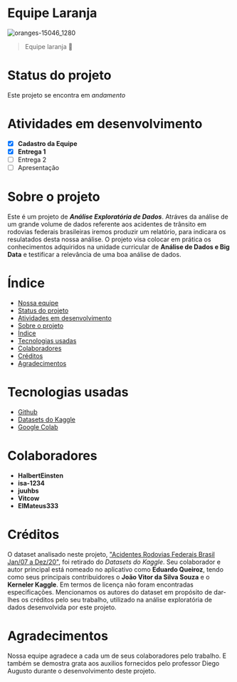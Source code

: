 # Equipe Laranja
![oranges-15046_1280](https://github.com/isa-1234/Equipe-laranja/assets/148003540/1d250ce9-5757-43fb-8a78-4efe496d740e)

> Equipe laranja 🍊
 
# Status do projeto
Este projeto se encontra em _andamento_

# Atividades em desenvolvimento
- [X]  **Cadastro da Equipe**
- [X]  **Entrega 1**
- [ ]  Entrega 2
- [ ]  Apresentação

# Sobre o projeto
Este é um projeto de ***Análise Exploratória de Dados***. Atráves da análise de um grande volume de dados referente aos acidentes de trânsito em rodovias federais brasileiras iremos produzir um relatório, para indicara os resulatados desta nossa análise. O projeto visa colocar em prática os conhecimentos adquiridos na unidade curricular de **Análise de Dados e Big Data** e testificar a relevância de uma boa análise de dados.

# Índice
* [Nossa equipe](#equipe-laranja)
* [Status do projeto](#status-do-projeto)
* [Atividades em desenvolvimento](#atividades-em-desenvolvimento)
* [Sobre o projeto](#sobre-o-projeto)
* [Índice](#índice)
* [Tecnologias usadas](#tecnologias-usadas)
* [Colaboradores](#colaboradores)
* [Créditos](#créditos)
* [Agradecimentos](#agradecimentos)
  
# Tecnologias usadas
- [Github](https://github.com/)
- [Datasets do Kaggle](https://www.kaggle.com/)
- [Google Colab](https://colab.google/)

# Colaboradores
- **HalbertEinsten**
- **isa-1234**
- **juuhbs**
- **Vitcow**
- **ElMateus333**

# Créditos
O dataset analisado neste projeto, ["Acidentes Rodovias Federais Brasil Jan/07 a Dez/20"](https://www.kaggle.com/datasets/equeiroz/acidentes-rodovias-federais-brasil-jan07-a-jul19/data), foi retirado do _Datasets do Kaggle_. Seu colaborador e autor principal está nomeado no aplicativo como **Eduardo Queiroz**, tendo como seus principais contribuidores o **João Vitor da Silva Souza** e o **Kerneler Kaggle**. Em termos de licença não foram encontradas especificações. Mencionamos os autores do dataset em propósito de dar-lhes os créditos pelo seu trabalho, utilizado na análise exploratória de dados desenvolvida por este projeto.

# Agradecimentos
Nossa equipe agradece a cada um de seus colaboradores pelo trabalho. E também se demostra grata aos auxilios fornecidos pelo professor Diego Augusto durante o desenvolvimento deste projeto.
